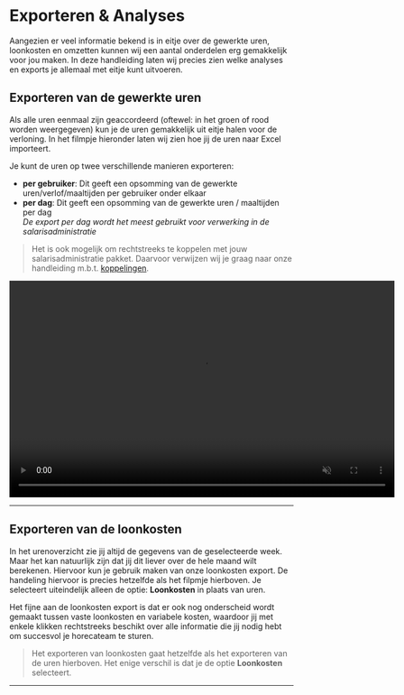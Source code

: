 # Exporteren & Analyses
Aangezien er veel informatie bekend is in eitje over de gewerkte uren, loonkosten en omzetten kunnen wij een aantal onderdelen erg gemakkelijk voor jou maken. In deze handleiding laten wij precies zien welke analyses en exports je allemaal met eitje kunt uitvoeren.

## Exporteren van de gewerkte uren
Als alle uren eenmaal zijn geaccordeerd (oftewel: in het groen of rood worden weergegeven) kun je de uren gemakkelijk uit eitje halen voor de verloning. In het filmpje hieronder laten wij zien hoe jij de uren naar Excel importeert.

Je kunt de uren op twee verschillende manieren exporteren:

* **per gebruiker**: Dit geeft een opsomming van de gewerkte uren/verlof/maaltijden per gebruiker onder elkaar 
* **per dag**: Dit geeft een opsomming van de gewerkte uren / maaltijden per dag <br>*De export per dag wordt het meest gebruikt voor verwerking in de salarisadministratie*

> Het is ook mogelijk om rechtstreeks te koppelen met jouw salarisadministratie pakket. Daarvoor verwijzen wij je graag naar onze handleiding m.b.t. [koppelingen](/koppelingen).

<video controls
       muted 
       src="/assets/exporteren.mov"
       width="683"
       height="384">
</video>


---


## Exporteren van de loonkosten
In het urenoverzicht zie jij altijd de gegevens van de geselecteerde week. Maar het kan natuurlijk zijn dat jij dit liever over de hele maand wilt berekenen. Hiervoor kun je gebruik maken van onze loonkosten export. De handeling hiervoor is precies hetzelfde als het filpmje hierboven. Je selecteert uiteindelijk alleen de optie: **Loonkosten** in plaats van uren. 

Het fijne aan de loonkosten export is dat er ook nog onderscheid wordt gemaakt tussen vaste loonkosten en variabele kosten, waardoor jij met enkele klikken rechtstreeks beschikt over alle informatie die jij nodig hebt om succesvol je horecateam te sturen.

> Het exporteren van loonkosten gaat hetzelfde als het exporteren van de uren hierboven. Het enige verschil is dat je de optie **Loonkosten** selecteert.


---

